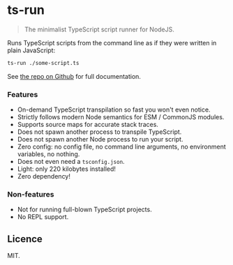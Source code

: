 # ts-run
> The minimalist TypeScript script runner for NodeJS.

Runs TypeScript scripts from the command line as if they were written in plain JavaScript:

```sh
ts-run ./some-script.ts
```

See [the repo on Github](https://github.com/Septh/ts-run#readme) for full documentation.

### Features
- On-demand TypeScript transpilation so fast you won't even notice.
- Strictly follows modern Node semantics for ESM / CommonJS modules.
- Supports source maps for accurate stack traces.
- Does not spawn another process to transpile TypeScript.
- Does not spawn another Node process to run your script.
- Zero config: no config file, no command line arguments, no environment variables, no nothing.
- Does not even need a `tsconfig.json`.
- Light: only 220 kilobytes installed!
- Zero dependency!

### Non-features
- Not for running full-blown TypeScript projects.
- No REPL support.


## Licence
MIT.
